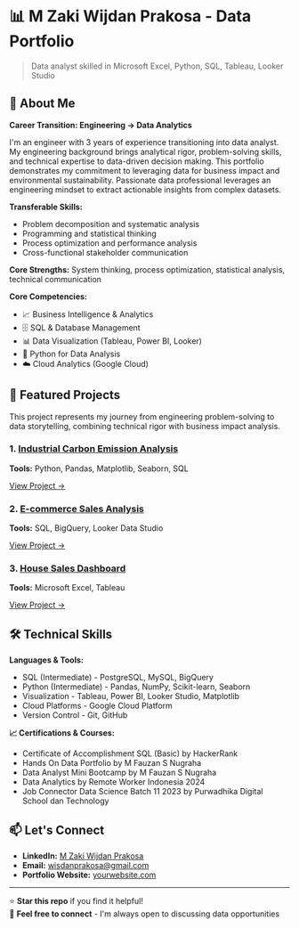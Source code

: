 # 📊 M Zaki Wijdan Prakosa - Data Portfolio

> Data analyst skilled in Microsoft Excel, Python, SQL, Tableau, Looker Studio 

## 👋 About Me

**Career Transition: Engineering → Data Analytics**

I'm an engineer with 3 years of experience transitioning into data analyst. My engineering background brings analytical rigor, problem-solving skills, and technical expertise to data-driven decision making. This portfolio demonstrates my commitment to leveraging data for business impact and environmental sustainability. Passionate data professional leverages an engineering mindset to extract actionable insights from complex datasets.

**Transferable Skills:** 
- Problem decomposition and systematic analysis
- Programming and statistical thinking
- Process optimization and performance analysis
- Cross-functional stakeholder communication

**Core Strengths:** System thinking, process optimization, statistical analysis, technical communication

**Core Competencies:**
- 📈 Business Intelligence & Analytics
- 🗄️ SQL & Database Management  
- 📊 Data Visualization (Tableau, Power BI, Looker)
- 🐍 Python for Data Analysis
- ☁️ Cloud Analytics (Google Cloud)

## 🚀 Featured Projects
This project represents my journey from engineering problem-solving to data storytelling, combining technical rigor with business impact analysis.

### 1. [Industrial Carbon Emission Analysis](./projects/01-Industrial-Carbon-Emission-Analysis)
**Tools:** Python, Pandas, Matplotlib, Seaborn, SQL  

[View Project →](./projects/01-Industrial-Carbon-Emission-Analysis)

### 2. [E-commerce Sales Analysis](./projects/02-retail-sales-analysis)
**Tools:** SQL, BigQuery, Looker Data Studio  

[View Project →](./projects/02-retail-sales-analysis)

### 3. [House Sales Dashboard](./projects/03-customer-behavior-study)
**Tools:** Microsoft Excel, Tableau  

[View Project →](./projects/03-customer-behavior-study)


## 🛠️ Technical Skills

**Languages & Tools:**
- SQL (Intermediate) - PostgreSQL, MySQL, BigQuery
- Python (Intermediate) - Pandas, NumPy, Scikit-learn, Seaborn
- Visualization - Tableau, Power BI, Looker Studio, Matplotlib
- Cloud Platforms - Google Cloud Platform
- Version Control - Git, GitHub

**📈 Certifications & Courses:**
- Certificate of Accomplishment SQL (Basic) by HackerRank
- Hands On Data Portfolio by M Fauzan S Nugraha
- Data Analyst Mini Bootcamp by M Fauzan S Nugraha
- Data Analytics by Remote Worker Indonesia 2024
- Job Connector Data Science Batch 11 2023 by Purwadhika Digital School dan Technology 

## 📫 Let's Connect

- **LinkedIn:** [M Zaki Wijdan Prakosa](https://www.linkedin.com/in/Muhammad-Zaki-Wijdan756)
- **Email:** wisdanprakosa@gmail.com
- **Portfolio Website:** [yourwebsite.com]()

---

⭐ **Star this repo** if you find it helpful!  
🔗 **Feel free to connect** - I'm always open to discussing data opportunities

